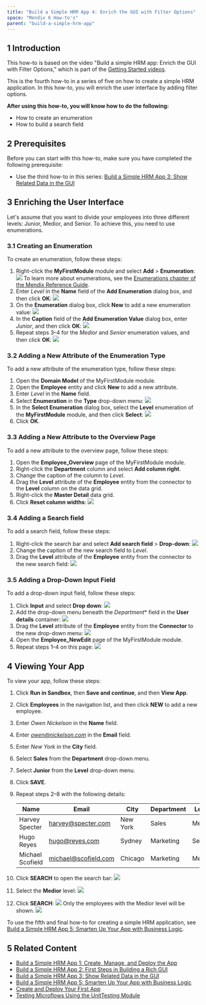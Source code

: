 ```yaml
---
title: "Build a Simple HRM App 4: Enrich the GUI with Filter Options"
space: "Mendix 6 How-to's"
parent: "build-a-simple-hrm-app"
---
```


## 1 Introduction

This how-to is based on the video "Build a simple HRM app: Enrich the GUI with Filter Options," which is part of the [Getting Started videos](http://gettingstarted.mendixcloud.com/link/courses/gettingstarted).

This is the fourth how-to in a series of five on how to create a simple HRM application. In this how-to, you will enrich the user interface by adding filter options.

**After using this how-to, you will know how to do the following:**  

* How to create an enumeration
* How to build a search field

## 2 Prerequisites

Before you can start with this how-to, make sure you have completed the following prerequisite:

*  Use the third how-to in this series: [Build a Simple HRM App 3: Show Related Data in the GUI](build-a-simple-hrm-app-3-show-related-data-in-the-gui)

## 3 Enriching the User Interface

Let's assume that you want to divide your employees into three different levels: Junior, Medior, and Senior. To achieve this, you need to use enumerations.

### 3.1 Creating an Enumeration

To create an enumeration, follow these steps:

1. Right-click the **MyFirstModule** module and select **Add** > **Enumeration**:
    ![](attachments/18448669/18580795.png)
    To learn more about enumerations, see the [Enumerations chapter of the Mendix Reference Guide](/refguide6/enumerations).
2. Enter *Level* in the **Name** field of the **Add Enumeration** dialog box, and then click **OK**:
    ![](attachments/18448669/18580794.png) 
3. On the **Enumeration** dialog box, click **New** to add a new enumeration value:
    ![](attachments/18448669/18580788.png)
4. In the **Caption** field of the **Add Enumeration Value** dialog box, enter *Junior*, and then click **OK**:
    ![](attachments/18448669/18580792.png) 
5. Repeat steps 3–4 for the *Medior* and *Senior* enumeration values, and then click **OK**:
    ![](attachments/18448669/18580791.png)

### 3.2 Adding a New Attribute of the Enumeration Type

To add a new attribute of the enumeration type, follow these steps:

1. Open the **Domain Model** of the MyFirstModule module.
2. Open the **Employee** entity and click **New** to add a new attribute.
3. Enter *Level* in the **Name** field.
4. Select **Enumeration** in the **Type** drop-down menu:
    ![](attachments/18448669/18580787.png) 
5. In the **Select Enumeration** dialog box, select the **Level** enumeration of the **MyFirstModule** module, and then click **Select**:
    ![](attachments/18448669/18580786.png)
6. Click **OK**.

### 3.3 Adding a New Attribute to the Overview Page

To add a new attribute to the overview page, follow these steps:

1. Open the **Employee_Overview** page of the MyFirstModule module.
2. Right-click the **Department** column and select **Add column right**.
3. Change the caption of the column to _Level_.
4. Drag the **Level** attribute of the **Employee** entity from the connector to the **Level** column on the data grid.
5. Right-click the **Master Detail** data grid.
6. Click **Reset column widths**:
    ![](attachments/18448669/18580785.png)

### 3.4 Adding a Search field

To add a search field, follow these steps:

1. Right-click the search bar and select **Add search field** > **Drop-down**:
    ![](attachments/18448669/18580784.png) 
2. Change the caption of the new search field to *Level*.
3. Drag the **Level** attribute of the **Employee** entity from the connector to the new search field:
    ![](attachments/18448669/18580783.png) 

### 3.5 Adding a Drop-Down Input Field

To add a drop-down input field, follow these steps:

1. Click **Input** and select **Drop down**:
    ![](attachments/18448669/18580782.png) 
2. Add the drop-down menu beneath the *Department** field in the **User details** container:
    ![](attachments/18448669/18580781.png) 
3. Drag the **Level** attribute of the **Employee** entity from the **Connector** to the new drop-down menu:
    ![](attachments/18448669/18580780.png) 
4. Open the **Employee_NewEdit** page of the MyFirstModule module.
5. Repeat steps 1–4 on this page:
    ![](attachments/18448669/18580779.png) 

## 4 Viewing Your App

To view your app, follow these steps:

1. Click **Run in Sandbox**, then **Save and continue**, and then **View App**.
2. Click **Employees** in the navigation list, and then click **NEW** to add a new employee.
3. Enter *Owen Nickelson* in the **Name** field.
4. Enter *owen@nickelson.com* in the **Email** field.
5. Enter *New York* in the **City** field.
6. Select **Sales** from the **Department** drop-down menu.
7. Select **Junior** from the **Level** drop-down menu.
8. Click **SAVE**.
9. Repeat steps 2–8 with the following details:

    Name | Email | City | Department | Level
    --- | --- | --- | --- | ---
    Harvey Specter | harvey@specter.com | New York | Sales | Medior
    Hugo Reyes | hugo@reyes.com | Sydney | Marketing | Senior
    Michael Scofield | michael@scofield.com | Chicago | Marketing | Medior

10. Click **SEARCH** to open the search bar:
    ![](attachments/18448669/18580778.png) 
11. Select the **Medior** level:
    ![](attachments/18448669/18580777.png)
15. Click **SEARCH**:
    ![](attachments/18448669/18580776.png)
    Only the employees with the Medior level will be shown.
    ![](attachments/18448669/18580775.png)

To use the fifth and final how-to for creating a simple HRM application, see [Build a Simple HRM App 5: Smarten Up Your App with Business Logic](build-a-simple-hrm-app-5-smarten-up-your-app-with-business-logic).

## 5 Related Content

* [Build a Simple HRM App 1: Create, Manage, and Deploy the App](build-a-simple-hrm-app-1-create-manage-and-deploy-the-app)
* [Build a Simple HRM App 2: First Steps in Building a Rich GUI](build-a-simple-hrm-app-2-first-steps-in-building-a-rich-gui)
* [Build a Simple HRM App 3: Show Related Data in the GUI](build-a-simple-hrm-app-3-show-related-data-in-the-gui)
* [Build a Simple HRM App 5: Smarten Up Your App with Business Logic](build-a-simple-hrm-app-5-smarten-up-your-app-with-business-logic)
* [Create and Deploy Your First App](create-and-deploy-your-first-app)
* [Testing Microflows Using the UnitTesting Module](testing-microflows-using-the-unittesting-module)
